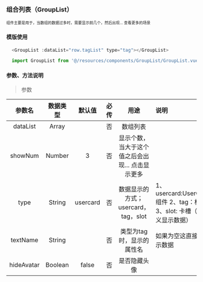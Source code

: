 ### 组合列表（GroupList） 
 
 <font size=1.5>组件主要是用于，当数组的数据过多时，需要显示前几个，然后出现... 查看更多的场景</font>


#### 模版使用
```javascript
  <GroupList :dataList="row.tagList" type="tag"></GroupList>

  import GroupList from '@/resources/components/GroupList/GroupList.vue';
```

#### 参数、方法说明


> 参数


参数名|数据类型|默认值|必传|用途|说明
:---:|:---:|:---:|:---:|:---:|:---|
dataList|Array||否|数组列表| 
showNum|Number|3|否|显示个数，当大于这个值之后会出现... 点击显示更多|
type|String|usercard|否|数据显示的方式；usercard，tag，slot|1、usercard:UserCard 组件   2、tag：标签  3、slot: 卡槽（自定义显示数据）
textName|String||否|类型为tag时，显示的属性名| 如果为空这直接显示数据 
hideAvatar|Boolean|false|否|是否隐藏头像

